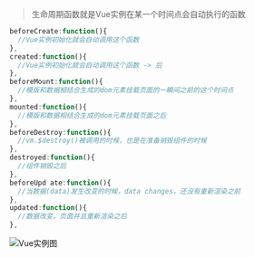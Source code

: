 >  生命周期函数就是Vue实例在某一个时间点会自动执行的函数

```javascript
beforeCreate:function(){
  //Vue实例初始化就会自动调用这个函数
},
created:function(){
  //Vue实例初始化就会自动调用这个函数 -> 后
},
beforeMount:function(){
  //模版和数据相结合生成的dom元素挂载页面的一瞬间之前的这个时间点
},
mounted:function(){
  //模版和数据相结合生成的dom元素挂载页面之后
},
beforeDestroy:function(){
  //vm.$destroy()被调用的时候，也是在准备销毁组件的时候
},
destroyed:function(){
  //组件销毁之后
},
beforeUpd ate:function(){
  //当数据(data)发生改变的时候，data changes，还没有重新渲染之前
},
updated:function(){
  //数据改变，页面并且重新渲染之后
},
```

![Vue实例图](https://ws3.sinaimg.cn/large/006tNc79ly1g1sxijfu4gj30u023zgpr.jpg)